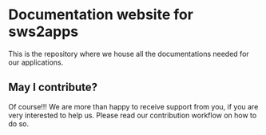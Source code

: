 # Documentation website for sws2apps

This is the repository where we house all the documentations needed for our applications.

## May I contribute?

Of course!!! We are more than happy to receive support from you, if you are very interested to help us. Please read our contribution workflow on how to do so.
